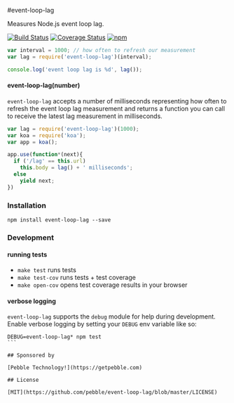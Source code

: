 #event-loop-lag

Measures Node.js event loop lag.

[![Build Status](https://travis-ci.org/pebble/event-loop-lag.svg?branch=master)](https://travis-ci.org/pebble/event-loop-lag)
[![Coverage Status](https://img.shields.io/coveralls/pebble/event-loop-lag.svg)](https://coveralls.io/r/pebble/event-loop-lag)
[![npm](http://img.shields.io/npm/v/event-loop-lag.svg)](https://www.npmjs.org/package/event-loop-lag)

```js
var interval = 1000; // how often to refresh our measurement
var lag = require('event-loop-lag')(interval);

console.log('event loop lag is %d', lag());
```

#### event-loop-lag(number)

`event-loop-lag` accepts a number of milliseconds representing how
often to refresh the event loop lag measurement and returns a function
you can call to receive the latest lag measurement in milliseconds.

```js
var lag = require('event-loop-lag')(1000);
var koa = require('koa');
var app = koa();

app.use(function*(next){
  if ('/lag' == this.url)
    this.body = lag() + ' milliseconds';
  else
    yield next;
})
```

### Installation

```
npm install event-loop-lag --save
```

### Development

#### running tests

- `make test` runs tests
- `make test-cov` runs tests + test coverage
- `make open-cov` opens test coverage results in your browser

#### verbose logging

`event-loop-lag` supports the `debug` module for help during development.
Enable verbose logging by setting your `DEBUG` env variable like so:

````
DEBUG=event-loop-lag* npm test
```

## Sponsored by

[Pebble Technology!](https://getpebble.com)

## License

[MIT](https://github.com/pebble/event-loop-lag/blob/master/LICENSE)
